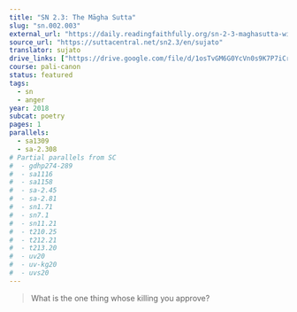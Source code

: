 ```yaml
---
title: "SN 2.3: The Māgha Sutta"
slug: "sn.002.003"
external_url: "https://daily.readingfaithfully.org/sn-2-3-maghasutta-with-magha/"
source_url: "https://suttacentral.net/sn2.3/en/sujato"
translator: sujato
drive_links: ["https://drive.google.com/file/d/1osTvGM6G0YcVn0s9K7P7iCrKmG4yWmMW/view?usp=drivesdk"]
course: pali-canon
status: featured
tags:
  - sn
  - anger
year: 2018
subcat: poetry
pages: 1
parallels:
  - sa1309
  - sa-2.308
# Partial parallels from SC
#  - gdhp274-289
#  - sa1116
#  - sa1158
#  - sa-2.45
#  - sa-2.81
#  - sn1.71
#  - sn7.1
#  - sn11.21
#  - t210.25
#  - t212.21
#  - t213.20
#  - uv20
#  - uv-kg20
#  - uvs20
---
```


> What is the one thing
whose killing you approve?
